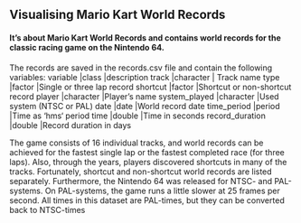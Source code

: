 ## Visualising Mario Kart World Records 

#### It’s about Mario Kart World Records and contains world records for the classic racing game on the Nintendo 64.
The records are saved in the records.csv file and contain the following variables:
variable        |class     |description
track           |character | Track name
type            |factor    |Single or three lap record
shortcut        |factor    |Shortcut or non-shortcut record
player          |character |Player’s name
system_played   |character |Used system (NTSC or PAL)
date            |date      |World record date
time_period     |period    |Time as ‘hms‘ period
time            |double    |Time in seconds
record_duration |double    |Record duration in days


The game consists of 16 individual tracks, and world records can be achieved for the fastest single lap or the fastest completed race (for three laps). Also, through the years, players discovered shortcuts in many of the tracks. Fortunately, shortcut and non-shortcut world records are listed separately.
Furthermore, the Nintendo 64 was released for NTSC- and PAL-systems. On PAL-systems, the game runs a little slower at 25 frames per second. All times in this dataset are PAL-times, but they can be converted back to NTSC-times
